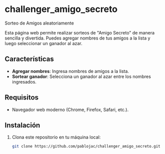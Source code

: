 # challenger_amigo_secreto
Sorteo de Amigos aleatoriamente

Esta página web permite realizar sorteos de "Amigo Secreto" de manera sencilla y divertida. Puedes agregar nombres de tus amigos a la lista y luego seleccionar un ganador al azar.

## Características

- **Agregar nombres**: Ingresa nombres de amigos a la lista.
- **Sortear ganador**: Selecciona un ganador al azar entre los nombres ingresados.

## Requisitos

- Navegador web moderno (Chrome, Firefox, Safari, etc.).

## Instalación

1. Clona este repositorio en tu máquina local:
   ```bash
   git clone https://github.com/pablojac/challenger_amigo_secreto.git
